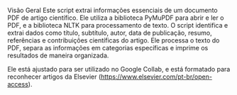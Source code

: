 Visão Geral
Este script extrai informações essenciais de um documento PDF de artigo científico. Ele utiliza a biblioteca PyMuPDF para abrir e ler o PDF, e a biblioteca NLTK para processamento de texto. O script identifica e extrai dados como título, subtítulo, autor, data de publicação, resumo, referências e contribuições científicas do artigo. Ele processa o texto do PDF, separa as informações em categorias específicas e imprime os resultados de maneira organizada.

Ele está ajustado para ser utilizado no Google Collab, e está formatado para reconhecer artigos da Elsevier (https://www.elsevier.com/pt-br/open-access).
